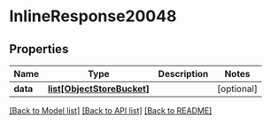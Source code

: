 # InlineResponse20048

## Properties
Name | Type | Description | Notes
------------ | ------------- | ------------- | -------------
**data** | [**list[ObjectStoreBucket]**](ObjectStoreBucket.md) |  | [optional] 

[[Back to Model list]](../README.md#documentation-for-models) [[Back to API list]](../README.md#documentation-for-api-endpoints) [[Back to README]](../README.md)

